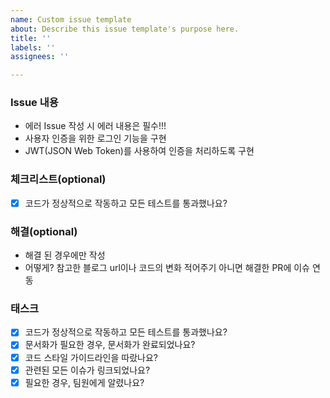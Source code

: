 ```yaml
---
name: Custom issue template
about: Describe this issue template's purpose here.
title: ''
labels: ''
assignees: ''

---
```


### Issue 내용
- 에러 Issue 작성 시 에러 내용은 필수!!!
- 사용자 인증을 위한 로그인 기능을 구현
- JWT(JSON Web Token)를 사용하여 인증을 처리하도록 구현

### 체크리스트(optional)
- [x] 코드가 정상적으로 작동하고 모든 테스트를 통과했나요?

### 해결(optional)
- 해결 된 경우에만 작성
- 어떻게? 참고한 블로그 url이나 코드의 변화 적어주기 아니면 해결한 PR에 이슈 연동

### 태스크
- [x] 코드가 정상적으로 작동하고 모든 테스트를 통과했나요?
- [x] 문서화가 필요한 경우, 문서화가 완료되었나요?
- [x] 코드 스타일 가이드라인을 따랐나요?
- [x] 관련된 모든 이슈가 링크되었나요?
- [x] 필요한 경우, 팀원에게 알렸나요?
